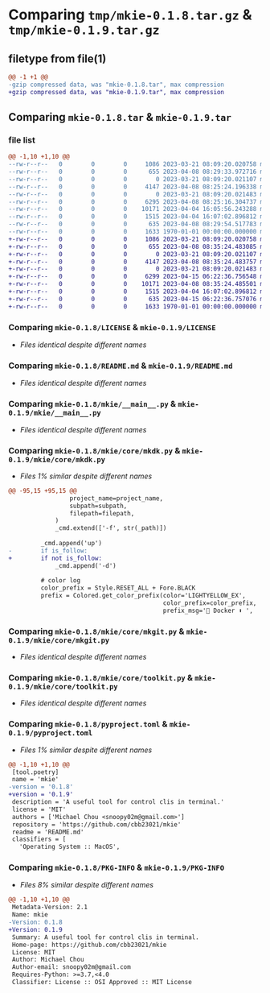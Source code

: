 # Comparing `tmp/mkie-0.1.8.tar.gz` & `tmp/mkie-0.1.9.tar.gz`

## filetype from file(1)

```diff
@@ -1 +1 @@
-gzip compressed data, was "mkie-0.1.8.tar", max compression
+gzip compressed data, was "mkie-0.1.9.tar", max compression
```

## Comparing `mkie-0.1.8.tar` & `mkie-0.1.9.tar`

### file list

```diff
@@ -1,10 +1,10 @@
--rw-r--r--   0        0        0     1086 2023-03-21 08:09:20.020758 mkie-0.1.8/LICENSE
--rw-r--r--   0        0        0      655 2023-04-08 08:29:33.972716 mkie-0.1.8/README.md
--rw-r--r--   0        0        0        0 2023-03-21 08:09:20.021107 mkie-0.1.8/mkie/__init__.py
--rw-r--r--   0        0        0     4147 2023-04-08 08:25:24.196338 mkie-0.1.8/mkie/__main__.py
--rw-r--r--   0        0        0        0 2023-03-21 08:09:20.021483 mkie-0.1.8/mkie/core/__init__.py
--rw-r--r--   0        0        0     6295 2023-04-08 08:25:16.304737 mkie-0.1.8/mkie/core/mkdk.py
--rw-r--r--   0        0        0    10171 2023-04-04 16:05:56.243288 mkie-0.1.8/mkie/core/mkgit.py
--rw-r--r--   0        0        0     1515 2023-04-04 16:07:02.896812 mkie-0.1.8/mkie/core/toolkit.py
--rw-r--r--   0        0        0      635 2023-04-08 08:29:54.517783 mkie-0.1.8/pyproject.toml
--rw-r--r--   0        0        0     1633 1970-01-01 00:00:00.000000 mkie-0.1.8/PKG-INFO
+-rw-r--r--   0        0        0     1086 2023-03-21 08:09:20.020758 mkie-0.1.9/LICENSE
+-rw-r--r--   0        0        0      655 2023-04-08 08:35:24.483085 mkie-0.1.9/README.md
+-rw-r--r--   0        0        0        0 2023-03-21 08:09:20.021107 mkie-0.1.9/mkie/__init__.py
+-rw-r--r--   0        0        0     4147 2023-04-08 08:35:24.483757 mkie-0.1.9/mkie/__main__.py
+-rw-r--r--   0        0        0        0 2023-03-21 08:09:20.021483 mkie-0.1.9/mkie/core/__init__.py
+-rw-r--r--   0        0        0     6299 2023-04-15 06:22:36.756548 mkie-0.1.9/mkie/core/mkdk.py
+-rw-r--r--   0        0        0    10171 2023-04-08 08:35:24.485501 mkie-0.1.9/mkie/core/mkgit.py
+-rw-r--r--   0        0        0     1515 2023-04-04 16:07:02.896812 mkie-0.1.9/mkie/core/toolkit.py
+-rw-r--r--   0        0        0      635 2023-04-15 06:22:36.757076 mkie-0.1.9/pyproject.toml
+-rw-r--r--   0        0        0     1633 1970-01-01 00:00:00.000000 mkie-0.1.9/PKG-INFO
```

### Comparing `mkie-0.1.8/LICENSE` & `mkie-0.1.9/LICENSE`

 * *Files identical despite different names*

### Comparing `mkie-0.1.8/README.md` & `mkie-0.1.9/README.md`

 * *Files identical despite different names*

### Comparing `mkie-0.1.8/mkie/__main__.py` & `mkie-0.1.9/mkie/__main__.py`

 * *Files identical despite different names*

### Comparing `mkie-0.1.8/mkie/core/mkdk.py` & `mkie-0.1.9/mkie/core/mkdk.py`

 * *Files 1% similar despite different names*

```diff
@@ -95,15 +95,15 @@
                 project_name=project_name,
                 subpath=subpath,
                 filepath=filepath,
             )
             _cmd.extend(['-f', str(_path)])
 
         _cmd.append('up')
-        if is_follow:
+        if not is_follow:
             _cmd.append('-d')
 
         # color log
         color_prefix = Style.RESET_ALL + Fore.BLACK
         prefix = Colored.get_color_prefix(color='LIGHTYELLOW_EX',
                                           color_prefix=color_prefix,
                                           prefix_msg='🐳 Docker ⬆ ',
```

### Comparing `mkie-0.1.8/mkie/core/mkgit.py` & `mkie-0.1.9/mkie/core/mkgit.py`

 * *Files identical despite different names*

### Comparing `mkie-0.1.8/mkie/core/toolkit.py` & `mkie-0.1.9/mkie/core/toolkit.py`

 * *Files identical despite different names*

### Comparing `mkie-0.1.8/pyproject.toml` & `mkie-0.1.9/pyproject.toml`

 * *Files 1% similar despite different names*

```diff
@@ -1,10 +1,10 @@
 [tool.poetry]
 name = 'mkie'
-version = '0.1.8'
+version = '0.1.9'
 description = 'A useful tool for control clis in terminal.'
 license = 'MIT'
 authors = ['Michael Chou <snoopy02m@gmail.com>']
 repository = 'https://github.com/cbb23021/mkie'
 readme = 'README.md'
 classifiers = [
   'Operating System :: MacOS',
```

### Comparing `mkie-0.1.8/PKG-INFO` & `mkie-0.1.9/PKG-INFO`

 * *Files 8% similar despite different names*

```diff
@@ -1,10 +1,10 @@
 Metadata-Version: 2.1
 Name: mkie
-Version: 0.1.8
+Version: 0.1.9
 Summary: A useful tool for control clis in terminal.
 Home-page: https://github.com/cbb23021/mkie
 License: MIT
 Author: Michael Chou
 Author-email: snoopy02m@gmail.com
 Requires-Python: >=3.7,<4.0
 Classifier: License :: OSI Approved :: MIT License
```

